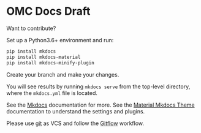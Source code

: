 # OMC Docs Draft

Want to contribute?

Set up a Python3.6+ environment and run:

```bash
pip install mkdocs
pip install mkdocs-material
pip install mkdocs-minify-plugin
```
Create your branch and make your changes.

You will see results by running `mkdocs serve` from the top-level directory, where the `mkdocs.yml` file is located.

See the [Mkdocs](https://www.mkdocs.org/) documentation for more.
See the [Material Mkdocs Theme](https://squidfunk.github.io/mkdocs-material/) documentation to understand the settings and plugins.

Please use [git](https://git-scm.com/) as VCS and follow the [Gitflow](https://www.atlassian.com/git/tutorials/comparing-workflows/gitflow-workflow) workflow.